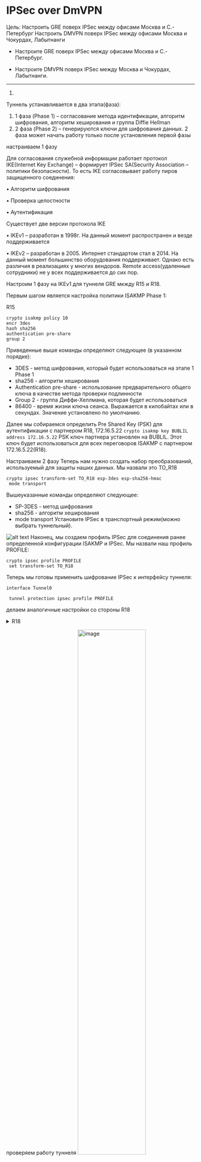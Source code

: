 # **IPSec over DmVPN**

Цель:
Настроить GRE поверх IPSec между офисами Москва и С.-Петербург
Настроить DMVPN поверх IPSec между офисами Москва и Чокурдах, Лабытнанги

+ Настроите GRE поверх IPSec между офисами Москва и С.-Петербург.
* Настроите DMVPN поверх IPSec между Москва и Чокурдах, Лабытнанги.

________________________________________________________

1.

Туннель устанавливается в два этапа(фаза):
1. 1 фаза (Phase 1) – согласование метода идентификации, алгоритм
шифрования, алгоритм хеширования и группа Diffie Hellman
2. 2 фаза (Phase 2) – генерируются ключи для шифрования данных. 2
фаза может начать работу только после установления первой фазы

настраиваем 1 фазу

Для согласования служебной информации работает протокол
IKE(Internet Key Exchange) – формирует IPSec SA(Security Association –
политики безопасности).
То есть IKE согласовывает работу пиров защищенного соединения:

• Алгоритм шифрования

• Проверка целостности

• Аутентификация

Существует две версии протокола IKE

• IKEv1 – разработан в 1998г. На данный момент распространен и везде
поддерживается

• IKEv2 – разработан в 2005. Интернет стандартом стал в 2014. На данный
момент большинство оборудования поддерживает. Однако есть различия в
реализациях у многих вендоров. Remote access(удаленные сотрудники) не у
всех поддерживается до сих пор.

Настроим 1 фазу на IKEv1 для туннеля GRE мкжду R15 и R18. 

 Первым шагом является настройка политики ISAKMP Phase 1:

R15

 ```
crypto isakmp policy 10
 encr 3des
 hash sha256
 authentication pre-share
 group 2
  ```
Приведенные выше команды определяют следующее (в указанном порядке):

- 3DES - метод шифрования, который будет использоваться на этапе 1 Phase 1
- sha256 - алгоритм хеширования
- Authentication pre-share - использование предварительного  общего ключа в качестве метода проверки подлинности
- Group 2 - группа Диффи-Хеллмана, которая будет использоваться
- 86400 - время жизни ключа сеанса. Выражается в килобайтах или в секундах. Значение установлено по умолчанию.


Далее мы собираемся определить Pre Shared Key (PSK) для аутентификации с партнером R18, 172.16.5.22
```crypto isakmp key BUBLIL address 172.16.5.22```
PSK ключ партнера установлен на BUBLIL. Этот ключ будет использоваться для всех переговоров ISAKMP с партнером 172.16.5.22(R18).

Настраиваем 2 фазу
Теперь нам нужно создать набор преобразований, используемый для защиты наших данных. Мы назвали это TO_R18 

```
crypto ipsec transform-set TO_R18 esp-3des esp-sha256-hmac
 mode transport
```
Вышеуказанные команды определяют следующее:

- SP-3DES - метод шифрования
- sha256 - алгоритм хеширования
- mode transport Установите IPSec в транспортный режим(можно выбрать туннельный).


![alt text](image-22.png)
Наконец, мы создаем профиль IPSec для соединения ранее определенной конфигурации ISAKMP и IPSec. Мы назвали наш профиль PROFILE:
 
```
crypto ipsec profile PROFILE
 set transform-set TO_R18
```
Теперь мы готовы применить шифрование IPSec к интерфейсу туннеля:

```
interface Tunnel0

 tunnel protection ipsec profile PROFILE
 ```


делаем аналогичные настройки со стороны R18

<details>
<summary> R18</summary>

```
crypto isakmp policy 10
 encr 3des
 hash sha256
 authentication pre-share
 group 2
crypto isakmp key BUBLIL address 172.16.5.5

crypto ipsec transform-set TO_R15 esp-3des esp-sha256-hmac
 mode transport
crypto ipsec profile PROFILE
 set transform-set TO_R15
interface Tunnel0
 tunnel protection ipsec profile PROFILE
```

</details>


проверяем работу туннеля
<img src="image-3.png" alt="image" width="60%" height="auto">
<img src="image-2.png" alt="image" width="60%" height="auto">
<img src="image-1.png" alt="image" width="60%" height="auto">



Между R18 и R14 настраиваем IKEv2

 ``` 
crypto ikev2 proposal PHASE1
 encryption aes-cbc-128
 integrity sha256
 group 2
crypto ikev2 policy 10
 proposal PHASE1
crypto ikev2 profile PROFILE1
 match identity remote address 172.16.5.22 255.255.255.252
 authentication remote pre-share key PASSWORD
 authentication local pre-share key PASSWORD

crypto ipsec transform-set IPSEC_TS esp-aes esp-md5-hmac
 mode tunnel
crypto ipsec profile TO_R18
 set transform-set IPSEC_TS
 set ikev2-profile PROFILE1
 ```

 такие же настройки со стороны R18. Проверяем  работу ipsec

<img src="image.png" alt="image" width="60%" height="auto">
<img src="image-4.png" alt="image" width="60%" height="auto">
<img src="image-5.png" alt="image" width="60%" height="auto">
<img src="image-6.png" alt="image" width="60%" height="auto">

При пинге между VPC видим что трафик по прежнему идет через Tunnel 0, wireshark показывает что трафик шифруется.

<img src="image-23.png" alt="image" width="60%" height="auto">


2.
В качестве сервера выдачи сертификатов выбираем маршрутизатор R24. Обязательно добиваемся IP связности с IP лупбек 10.10.11.24
Перед настройкой обязательно или настроить NTP сервер или синхронизировать время командой ```clock set``` которую даем одновременно на всех маршрутизаторах.


Настройка CA-сервера на маршрутизаторе R24 


Задайте имя маршрутизатора и имя домена:
 ```
 hostname R24

ip domain name otus.ru
```
Cisco IOS CA Server для выдачи сертификатов использует протокол SCEP (Simple Certificate Enrollment Protocol). Для того чтобы этот протокол работал, необходимо включить встроенный в IOS HTTP server:

```ip http server```

Сначала необходимо сгенерировать пару ключей, которую будет использовать CA-сервер
  ```
crypto key generate rsa general-keys label R24 modulus 2048 ex
 ```
Имя R24 (метка пары ключей) должно соответствовать имени сервера
Увидеть сгенерированную пару ключей можно выполнив команду:
```crypto key mypubkey ```
<img src="image-7.png" alt="image" width="60%" height="auto">

Для того чтобы запустить CA-сервер  заходим в  в режим настройки сервера и включить его
 ```
R24(config)#crypto pki server R24
R24(cs-server)#database level complete
R24(cs-server)#lifetime crl 5
R24(cs-server)#no shutdown
 ```
 Проверяем его настройки непосредственно в режиме редактирования пишнм show

<img src="image-10.png" alt="image" width="60%" height="auto">
После включения сервера одноименная trustpoint создается автоматически:
<img src="image-9.png" alt="image" width="60%" height="auto">

<img src="image-8.png" alt="image" width="60%" height="auto">




![alt text](image-11.png)


![alt text](image-12.png)


- Настройка клиентов и выдача им сертификатов
Клиентами будут маршрутизаторы R15, R14, R27, R28

Задайте имя маршрутизатора и имя домена:
 ```
 hostname R15
ip domain name otus.ru 
 ```
 Создание статической записи хост-ip address, тут указаны имя сервера и его лупбек(должнен быть доступен)

 ```ip host R24 10.10.11.24```

Необходимо сгенерировать пару ключей:

```crypto key generate rsa ```

Необходимо создать trustpoint и зайти в режим настройки:

 ```crypto pki trustpoint R24 ```

 Указать url для запроса сертификатов:


 ``` enrollment url http://R24:80 ```
 
Получение клиентом сертификата сервера:


```crypto pki authenticate R24 ```

Получение клиентом сертификата для себя:

 ```crypto pki enroll R24 ```


После этого идем на сервер 
проверяем запросы на сертификат

 ```R24#show crypto pki server R24 requests ```


<img src="image-13.png" alt="image" width="60%" height="auto">


Cервер (из привелегированного режима!): подтверждаем запрос на сертификат.


 ```crypto pki server R24 grant all ```

после этого проверяем выданные сетификаты

```R24#show crypto pki server R24 certificates```

<img src="image-14.png" alt="image" width="60%" height="auto">

проверяем от клиента

```show crypto pki certificates```


<img src="image-16.png" alt="image" width="60%" height="auto">

<img src="image-24.png" alt="image" width="60%" height="auto">

настраиваем DMVPN туннель 500 между R15 R28 R27

- R27

1 фаза
 ```
crypto isakmp policy 20
 encr aes
 hash sha256
 group 16
 lifetime 360
 ```

2 фаза
```
 crypto ipsec transform-set DMVPN-500 esp-des
 mode transport
!
crypto ipsec profile DMVPN
 set transform-set DMVPN-500
```

применяем на туннель
```
interface Tunnel500
tunnel protection ipsec profile DMVPN
```


- аналогично на R15

<details>
<summary> R15</summary>

```
crypto isakmp policy 20
 encr aes
 hash sha256
 group 16
 lifetime 360

crypto isakmp policy 30
 encr 3des
 hash sha256
 authentication pre-share
 group 2
crypto isakmp key BUBLIL address 172.16.5.22
crypto isakmp key BUBLIL address 0.0.0.0

crypto ipsec transform-set TO_R18 esp-3des esp-sha256-hmac
 mode transport
crypto ipsec transform-set DMVPN-TR esp-des
 mode transport
crypto ipsec transform-set DMVPN-500 esp-des
 mode transport
!
crypto ipsec profile DMVPN
 set transform-set DMVPN-500

interface Tunnel500
 tunnel protection ipsec profile DMVPN
```
</details>


После пинга на туннельные IP туннель поднимается


<img src="image-21.png" alt="image" width="60%" height="auto">


проверяем как работаем IPSEC

<img src="image-17.png" alt="image" width="60%" height="auto">


<img src="image-18.png" alt="image" width="60%" height="auto">


<details>
<summary> R15#show crypto ipsec sa</summary>


 ```
R15#show crypto ipsec sa

interface: Tunnel0
    Crypto map tag: Tunnel0-head-0, local addr 172.16.5.5

   protected vrf: (none)
   local  ident (addr/mask/prot/port): (0.0.0.0/0.0.0.0/0/0)
   remote ident (addr/mask/prot/port): (0.0.0.0/0.0.0.0/0/0)
   current_peer 172.16.5.22 port 500
     PERMIT, flags={origin_is_acl,}
    #pkts encaps: 0, #pkts encrypt: 0, #pkts digest: 0
    #pkts decaps: 0, #pkts decrypt: 0, #pkts verify: 0
    #pkts compressed: 0, #pkts decompressed: 0
    #pkts not compressed: 0, #pkts compr. failed: 0
    #pkts not decompressed: 0, #pkts decompress failed: 0
    #send errors 0, #recv errors 0

     local crypto endpt.: 172.16.5.5, remote crypto endpt.: 172.16.5.22
     plaintext mtu 1446, path mtu 1500, ip mtu 1500, ip mtu idb Ethernet0/2
     current outbound spi: 0x59E5813F(1508213055)
     PFS (Y/N): N, DH group: none

     inbound esp sas:
      spi: 0x23FD4743(603801411)
        transform: esp-3des esp-sha256-hmac ,
        in use settings ={Tunnel, }
        conn id: 1, flow_id: SW:1, sibling_flags 80000040, crypto map: Tunnel0-head-0
        sa timing: remaining key lifetime (k/sec): (4608000/3235)
        IV size: 8 bytes
        replay detection support: Y
        Status: ACTIVE(ACTIVE)
      spi: 0x3B047937(990148919)
        transform: esp-3des esp-sha256-hmac ,
        in use settings ={Tunnel, }
        conn id: 3, flow_id: SW:3, sibling_flags 80000040, crypto map: Tunnel0-head-0
        sa timing: remaining key lifetime (k/sec): (4367071/3235)
        IV size: 8 bytes
        replay detection support: Y
        Status: ACTIVE(ACTIVE)

     inbound ah sas:

     inbound pcp sas:

     outbound esp sas:
      spi: 0xCE032092(3456311442)
        transform: esp-3des esp-sha256-hmac ,
        in use settings ={Tunnel, }
        conn id: 2, flow_id: SW:2, sibling_flags 80000040, crypto map: Tunnel0-head-0
        sa timing: remaining key lifetime (k/sec): (4608000/3235)
        IV size: 8 bytes
        replay detection support: Y
        Status: ACTIVE(ACTIVE)
      spi: 0x59E5813F(1508213055)
        transform: esp-3des esp-sha256-hmac ,
        in use settings ={Tunnel, }
        conn id: 4, flow_id: SW:4, sibling_flags 80000040, crypto map: Tunnel0-head-0
        sa timing: remaining key lifetime (k/sec): (4367071/3235)
        IV size: 8 bytes
        replay detection support: Y
        Status: ACTIVE(ACTIVE)

     outbound ah sas:

     outbound pcp sas:

interface: Tunnel500
    Crypto map tag: Tunnel500-head-0, local addr 172.16.5.5

   protected vrf: (none)
   local  ident (addr/mask/prot/port): (172.16.5.5/255.255.255.255/47/0)
   remote ident (addr/mask/prot/port): (172.16.5.38/255.255.255.255/47/0)
   current_peer 172.16.5.38 port 500
     PERMIT, flags={origin_is_acl,}
    #pkts encaps: 32, #pkts encrypt: 32, #pkts digest: 32
    #pkts decaps: 29, #pkts decrypt: 29, #pkts verify: 29
    #pkts compressed: 0, #pkts decompressed: 0
    #pkts not compressed: 0, #pkts compr. failed: 0
    #pkts not decompressed: 0, #pkts decompress failed: 0
    #send errors 0, #recv errors 0

     local crypto endpt.: 172.16.5.5, remote crypto endpt.: 172.16.5.38
     plaintext mtu 1482, path mtu 1500, ip mtu 1500, ip mtu idb (none)
     current outbound spi: 0x5404C316(1409598230)
     PFS (Y/N): N, DH group: none

     inbound esp sas:
      spi: 0xAC5208E3(2891057379)
        transform: esp-des ,
        in use settings ={Transport, }
        conn id: 7, flow_id: SW:7, sibling_flags 80000000, crypto map: Tunnel500-head-0
        sa timing: remaining key lifetime (k/sec): (4303202/3266)
        IV size: 8 bytes
        replay detection support: N
        Status: ACTIVE(ACTIVE)

     inbound ah sas:

     inbound pcp sas:

     outbound esp sas:
      spi: 0x5404C316(1409598230)
        transform: esp-des ,
        in use settings ={Transport, }
        conn id: 8, flow_id: SW:8, sibling_flags 80000000, crypto map: Tunnel500-head-0
        sa timing: remaining key lifetime (k/sec): (4303201/3266)
        IV size: 8 bytes
        replay detection support: N
        Status: ACTIVE(ACTIVE)

     outbound ah sas:

     outbound pcp sas:

   protected vrf: (none)
   local  ident (addr/mask/prot/port): (172.16.5.5/255.255.255.255/47/0)
   remote ident (addr/mask/prot/port): (172.16.5.30/255.255.255.255/47/0)
   current_peer 172.16.5.30 port 500
     PERMIT, flags={origin_is_acl,}
    #pkts encaps: 33, #pkts encrypt: 33, #pkts digest: 33
    #pkts decaps: 39, #pkts decrypt: 39, #pkts verify: 39
    #pkts compressed: 0, #pkts decompressed: 0
    #pkts not compressed: 0, #pkts compr. failed: 0
    #pkts not decompressed: 0, #pkts decompress failed: 0
    #send errors 0, #recv errors 0

     local crypto endpt.: 172.16.5.5, remote crypto endpt.: 172.16.5.30
     plaintext mtu 1482, path mtu 1500, ip mtu 1500, ip mtu idb (none)
     current outbound spi: 0xBEB18ED0(3199307472)
     PFS (Y/N): N, DH group: none

     inbound esp sas:
      spi: 0x5B50C2C8(1532019400)
        transform: esp-des ,
        in use settings ={Transport, }
        conn id: 5, flow_id: SW:5, sibling_flags 80000000, crypto map: Tunnel500-head-0
        sa timing: remaining key lifetime (k/sec): (4359071/3239)
        IV size: 8 bytes
        replay detection support: N
        Status: ACTIVE(ACTIVE)

     inbound ah sas:

     inbound pcp sas:

     outbound esp sas:
      spi: 0xBEB18ED0(3199307472)
        transform: esp-des ,
        in use settings ={Transport, }
        conn id: 6, flow_id: SW:6, sibling_flags 80000000, crypto map: Tunnel500-head-0
        sa timing: remaining key lifetime (k/sec): (4359072/3239)
        IV size: 8 bytes
        replay detection support: N
        Status: ACTIVE(ACTIVE)

     outbound ah sas:

     outbound pcp sas:



 ```

 </details>
<img src="image-19.png" alt="image" width="60%" height="auto">


<details>
<summary>R15#show dmvpn detail</summary>

 ```
R15#show dmvpn detail
Legend: Attrb --> S - Static, D - Dynamic, I - Incomplete
        N - NATed, L - Local, X - No Socket
        # Ent --> Number of NHRP entries with same NBMA peer
        NHS Status: E --> Expecting Replies, R --> Responding, W --> Waiting
        UpDn Time --> Up or Down Time for a Tunnel
==========================================================================

Interface Tunnel100 is up/up, Addr. is 192.168.200.1, VRF ""
   Tunnel Src./Dest. addr: 10.10.11.15/MGRE, Tunnel VRF ""
   Protocol/Transport: "multi-GRE/IP", Protect ""
   Interface State Control: Disabled
   nhrp event-publisher : Disabled
Type:Hub, Total NBMA Peers (v4/v6): 1

# Ent  Peer NBMA Addr Peer Tunnel Add State  UpDn Tm Attrb    Target Network
----- --------------- --------------- ----- -------- ----- -----------------
    1 10.10.11.28       192.168.200.2    UP 00:08:57    D   192.168.200.2/32

Interface Tunnel500 is up/up, Addr. is 192.168.250.1, VRF ""
   Tunnel Src./Dest. addr: 172.16.5.5/MGRE, Tunnel VRF ""
   Protocol/Transport: "multi-GRE/IP", Protect "DMVPN"
   Interface State Control: Disabled
   nhrp event-publisher : Disabled
Type:Hub, Total NBMA Peers (v4/v6): 2

# Ent  Peer NBMA Addr Peer Tunnel Add State  UpDn Tm Attrb    Target Network
----- --------------- --------------- ----- -------- ----- -----------------
    1 172.16.5.30       192.168.250.2   IKE 00:09:24    D   192.168.250.2/32
    1 172.16.5.38       192.168.250.3    UP 00:08:57    D   192.168.250.3/32


Crypto Session Details:
--------------------------------------------------------------------------------

Interface: Tunnel500
Session: [0xC21A4970]
  Crypto Session Status: UP-NO-IKE
  fvrf: (none),   IPSEC FLOW: permit 47 host 172.16.5.5 host 172.16.5.30
        Active SAs: 2, origin: crypto map
        Inbound:  #pkts dec'ed 47 drop 0 life (KB/Sec) 4359070/3035
        Outbound: #pkts enc'ed 40 drop 0 life (KB/Sec) 4359071/3035
   Outbound SPI : 0xBEB18ED0, transform : esp-des
    Socket State: Open

Interface: Tunnel500
Session: [0xC21A4878]
  Crypto Session Status: UP-NO-IKE
  fvrf: (none),   IPSEC FLOW: permit 47 host 172.16.5.5 host 172.16.5.38
        Active SAs: 2, origin: crypto map
        Inbound:  #pkts dec'ed 36 drop 0 life (KB/Sec) 4303201/3062
        Outbound: #pkts enc'ed 39 drop 0 life (KB/Sec) 4303200/3062
   Outbound SPI : 0x5404C316, transform : esp-des
    Socket State: Open

Pending DMVPN Sessions:
 ```
проверяем таблицу маршрутизации на R27, убеждаемся, туннель 500 в работе, маршруты идут через него

 </details>
<img src="image-20.png" alt="image" width="60%" height="auto">


[конфигурация узлов](conf/)

[1](1/)